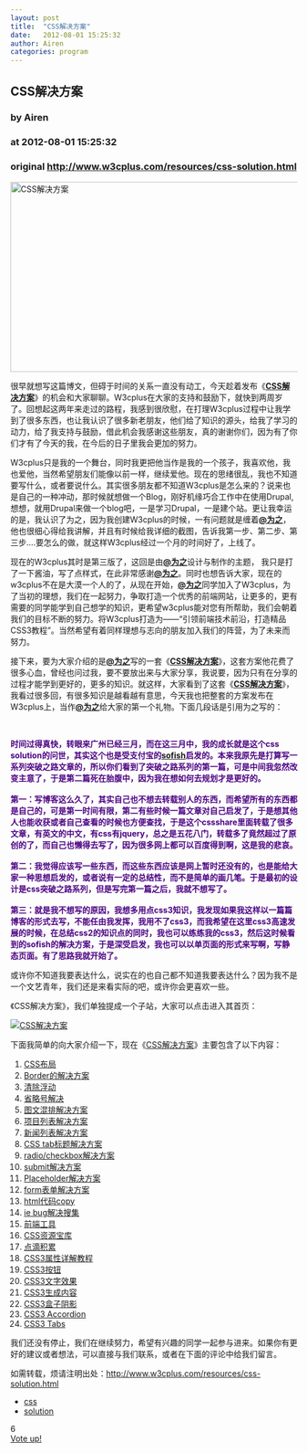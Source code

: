 ```yaml
---
layout: post
title:  "CSS解决方案"
date:   2012-08-01 15:25:32
author: Airen
categories: program
---
```


## CSS解决方案
### by Airen
### at 2012-08-01 15:25:32
### original <http://www.w3cplus.com/resources/css-solution.html>

<div><div><div><img src="http://www.w3cplus.com/sites/default/files/source/solution.jpg" width="524" height="333" alt="CSS解决方案"></div></div></div><div><div><div><p>很早就想写这篇博文，但碍于时间的关系一直没有动工，今天趁着发布《<strong><a href="http://www.w3cplus.com/solution/index/index.html">CSS解决方案</a></strong>》的机会和大家聊聊。W3cplus在大家的支持和鼓励下，就快到两周岁了。回想起这两年来走过的路程，我感到很欣慰，在打理W3cplus过程中让我学到了很多东西，也让我认识了很多新老朋友，他们给了知识的源头，给我了学习的动力，给了我支持与鼓励，借此机会我感谢这些朋友，真的谢谢你们，因为有了你们才有了今天的我，在今后的日子里我会更加的努力。</p>
<p>W3cplus只是我的一个舞台，同时我更把他当作是我的一个孩子，我喜欢他，我也爱他，当然希望朋友们能像以前一样，继续爱他。现在的思绪很乱，我也不知道要写什么，或者要说什么。其实很多朋友都不知道W3cplus是怎么来的？说来也是自己的一种冲动，那时候就想做一个Blog，刚好机缘巧合工作中在使用Drupal,想想，就用Drupal来做一个blog吧，一是学习Drupal，一是建个站。更让我幸运的是，我认识了为之，因为我创建W3cplus的时候，一有问题就是缠着<strong><a href="http://weibo.com/marvin1023">@为之</a></strong>，他也很细心得给我讲解，并且有时候给我详细的截图，告诉我第一步、第二步、第三步....要怎么的做，就这样W3cplus经过一个月的时间好了，上线了。</p>
<p>现在的W3cplus其时是第三版了，这回是由<strong><a href="http://weibo.com/marvin1023">@为之</a></strong>设计与制作的主题， 我只是打了一下酱油，写了点样式，在此非常感谢<strong><a href="http://weibo.com/marvin1023">@为之</a></strong>。同时也想告诉大家，现在的w3cplus不在是大漠一个人的了，从现在开始，<strong><a href="http://weibo.com/marvin1023">@为之</a></strong>同学加入了W3cplus，为了当初的理想，我们在一起努力，争取打造一个优秀的前端网站，让更多的，更有需要的同学能学到自己想学的知识，更希望w3cplus能对您有所帮助，我们会朝着我们的目标不断的努力。将W3cplus打造为——“引领前端技术前沿，打造精品CSS3教程”。当然希望有着同样理想与志向的朋友加入我们的阵营，为了未来而努力。</p>
<p>接下来，要为大家介绍的是<strong><a href="http://weibo.com/marvin1023">@为之</a></strong>写的一套《<strong><a href="http://www.w3cplus.com/solution/index/index.html">CSS解决方案</a></strong>》，这套方案他花费了很多心血，曾经也问过我，要不要放出来与大家分享，我说要，因为只有在分享的过程才能学到更好的，更多的知识。就这样，大家看到了这套《<strong><a href="http://www.w3cplus.com/solution/index/index.html">CSS解决方案</a></strong>》，我看过很多回，有很多知识是越看越有意思，今天我也把整套的方案发布在W3cplus上，当作<strong><a href="http://weibo.com/marvin1023">@为之</a></strong>给大家的第一个礼物。下面几段话是引用为之写的：</p>
<p> </p>
<div><span style="color:#4b0082"><strong>时间过得真快，转眼来广州已经三月，而在这三月中，我的成长就是这个css solution的问世，其实这个也是受支付宝的<a href="http://aliceui.com/">sofish</a></strong><strong>启发的。本来我原先是打算写一系列突破之路文章的，所以你们看到了突破之路系列的第一篇，可是中间我忽然改变主意了，于是第二篇死在胎腹中，因为我在想如何去规划才是更好的。</strong></span></div>
<div> </div>
<div><span style="color:#4b0082"><strong>第一：写博客这么久了，其实自己也不想去转载别人的东西，而希望所有的东西都是自己的，可是第一时间有限，第二有些时候一篇文章对自己启发了，于是想其他人也能收获或者自己查看的时候也方便查找，于是这个cssshare里面转载了很多文章，有英文的中文，有css有jquery，总之是五花八门，转载多了竟然超过了原创的了，而自己也懒得去写了，因为很多网上都可以百度得到啊，这是我的悲哀。</strong></span></div>
<div> </div>
<div><span style="color:#4b0082"><strong>第二：我觉得应该写一些东西，而这些东西应该是网上暂时还没有的，也是能给大家一种思想启发的，或者说有一定的总结性，而不是简单的画几笔。于是最初的设计是css突破之路系列，但是写完第一篇之后，我就不想写了。</strong></span></div>
<div> </div>
<div><span style="color:#4b0082"><strong>第三：就是我不想写的原因，我想多用点css3知识，我发现如果我这样以一篇篇博客的形式去写，不能任由我发挥，我用不了css3，而我希望在这里css3高速发展的时候，在总结css2的知识点的同时，我也可以练练我的css3，然后这时候看到的sofish的解决方案，于是深受启发，我也可以以单页面的形式来写啊，写静态页面。有了思路我就开始了。</strong></span></div>
<p>或许你不知道我要表达什么，说实在的也自己都不知道我要表达什么？因为我不是一个文艺青年，我们还是来看实际的吧，或许你会更喜欢一些。</p>
<p>《CSS解决方案》，我们单独提成一个子站，大家可以点击进入其首页：</p>
<p><a href="http://www.w3cplus.com/solution/index/index.html"><img alt="CSS解决方案" src="http://www.w3cplus.com/sites/default/files/source/solution.jpg"></a></p>
<p>下面我简单的向大家介绍一下，现在《<a href="http://www.w3cplus.com/solution/index/index.html">CSS解决方案</a>》主要包含了以下内容：</p>
<ol><li><a href="http://www.w3cplus.com/solution/layout/layout.html">CSS布局</a></li>
<li><a href="http://www.w3cplus.com/solution/border/border.html">Border的解决方案</a></li>
<li><a href="http://www.w3cplus.com/solution/clearfloat/clearfloat.html">清除浮动</a></li>
<li><a href="http://www.w3cplus.com/solution/ellipsis/ellipsis.html">省略号解决</a></li>
<li><a href="http://www.w3cplus.com/solution/imagetextmix/imagetextmix.html">图文混排解决方案</a></li>
<li><a href="http://www.w3cplus.com/solution/itemlist/itemlist.html">项目列表解决方案</a></li>
<li><a href="http://www.w3cplus.com/solution/newslist/newslist.html">新闻列表解决方案</a></li>
<li><a href="http://www.w3cplus.com/solution/tabs/tabs.html">CSS tab标题解决方案</a></li>
<li><a href="http://www.w3cplus.com/solution/formradio/formradio.html">radio/checkbox解决方案</a></li>
<li><a href="http://www.w3cplus.com/solution/submitbtn/submitbtn.html">submit解决方案</a></li>
<li><a href="http://www.w3cplus.com/solution/placeholder/placeholder.html">Placeholder解决方案</a></li>
<li><a href="http://www.w3cplus.com/solution/form/form.html">form表单解决方案</a></li>
<li><a href="http://www.w3cplus.com/solution/copy/copy-chinese.html">html代码copy</a></li>
<li><a href="http://www.w3cplus.com/solution/iebug/iebug.html">ie bug解决搜集</a></li>
<li><a href="http://www.w3cplus.com/solution/tools/tools.html">前端工具</a></li>
<li><a href="http://www.w3cplus.com/solution/cssresource/cssresource.html">CSS资源宝库</a></li>
<li><a href="http://www.w3cplus.com/solution/waterdrop/waterdrop.html">点滴积累</a></li>
<li><a href="http://www.w3cplus.com/solution/css3basic/css3basic.html">CSS3属性详解教程</a></li>
<li><a href="http://www.w3cplus.com/solution/css3btn/css3btn.html">CSS3按钮</a></li>
<li><a href="http://www.w3cplus.com/solution/css3text/css3text.html">CSS3文字效果</a></li>
<li><a href="http://www.w3cplus.com/solution/css3content/css3content.html">CSS3生成内容</a></li>
<li><a href="http://www.w3cplus.com/solution/css3box/css3box.html">CSS3盒子阴影</a></li>
<li><a href="http://www.w3cplus.com/solution/css3effect/accordion.html">CSS3 Accordion</a></li>
<li><a href="http://www.w3cplus.com/solution/css3effect/tabs.html">CSS3 Tabs</a></li>
</ol><p>我们还没有停止，我们在继续努力，希望有兴趣的同学一起参与进来。如果你有更好的建议或者想法，可以直接与我们联系，或者在下面的评论中给我们留言。</p>
<p>如需转载，烦请注明出处：<a href="http://www.w3cplus.com/resources/css-solution.html">http://www.w3cplus.com/resources/css-solution.html</a></p>
</div></div></div><div><ul><li><a href="http://www.w3cplus.com/resource/tags/52.html">css</a></li><li><a href="http://www.w3cplus.com/resource/tags/167.html">solution</a></li></ul></div><div><div><div><div>
      <div>6</div>
                  <a href="http://www.w3cplus.com/vote/node/344/1/vote/alternate/uxAaQ4o_urKQcUZ36cu3veiXxZrQeH5_xhg2p8adpF0/nojs" rel="nofollow">
                <div title="Vote up!"></div>
          <div>Vote up!</div>
              </a>
                </div>
</div></div></div><img src="http://www1.feedsky.com/t1/663554439/W3CPlus/feedsky/s.gif?r=http://www.w3cplus.com/resources/css-solution.html" border="0" height="0" width="0">